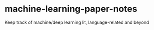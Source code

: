# machine-learning-paper-notes
Keep track of machine/deep learning lit, language-related and beyond
